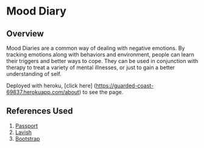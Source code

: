 # Mood Diary

## Overview

Mood Diaries are a common way of dealing with negative emotions. By tracking emotions along with behaviors and environment, people can learn their triggers and better ways to cope.  They can be used in conjunction with therapy to treat a variety of mental illnesses, or just to gain a better understanding of self. 

Deployed with heroku, [click here] (https://guarded-coast-69837.herokuapp.com/about) to see the page.

## References Used

1. [Passport](http://passportjs.org/docs) 
2. [Lavish](http://www.lavishbootstrap.com)
3. [Bootstrap](https://www.w3schools.com/bootstrap/default.asp)
